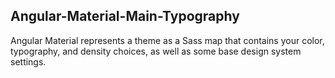 ## Angular-Material-Main-Typography

Angular Material represents a theme as a Sass map that contains your color, typography, and density choices, as well as some base design system settings.
